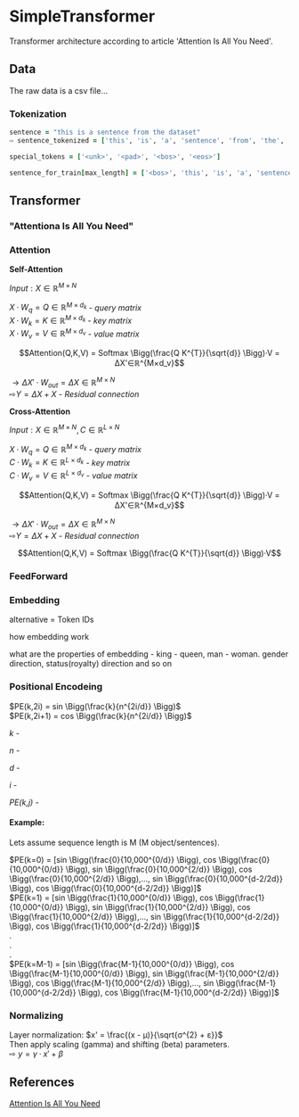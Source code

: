 # SimpleTransformer

Transformer architecture according to article 'Attention Is All You Need'.
## Data
The raw data is a csv file...
### Tokenization
```ruby
sentence = "this is a sentence from the dataset"
⇨ sentence_tokenized = ['this', 'is', 'a', 'sentence', 'from', 'the', 'dataset']

special_tokens = ['<unk>', '<pad>', '<bos>', '<eos>']

sentence_for_train[max_length] = ['<bos>', 'this', 'is', 'a', 'sentence', 'from', 'the', 'dataset', '<eos>', '<pad>',..., '<pad>']
```
## Transformer

### "Attentiona Is All You Need"

### Attention

**Self-Attention**

$`Input:X∈ℝ^{M×N}`$ 

$`X·W_{q} = Q∈ℝ^{M×d_k}`$  -  *query matrix*<br/>
$`X·W_{k} = K∈ℝ^{M×d_k}`$  -  *key matrix*<br/>
$`X·W_{v} = V∈ℝ^{M×d_v}`$  -  *value matrix*<br/>
```math
Attention(Q,K,V) = Softmax \Bigg(\frac{Q K^{T}}{\sqrt{d}} \Bigg)·V = ΔX'∈ℝ^{M×d_v}
```
$`→ ΔX'·W_{out} = ΔX∈ℝ^{M×N}`$<br/>
$`⇨ Y = ΔX + X`$ - *Residual connection*<br/>

**Cross-Attention**

$`Input:  X∈ℝ^{M×N} ,  C∈ℝ^{L×N}`$

$`X·W_q = Q∈ℝ^{M×d_k}`$ - *query matrix*<br/>
$`C·W_k = K∈ℝ^{L×d_k}`$ - *key matrix*<br/>
$`C·W_v = V∈ℝ^{L×d_v}`$ - *value matrix*<br/>

```math
Attention(Q,K,V) = Softmax \Bigg(\frac{Q K^{T}}{\sqrt{d}} \Bigg)·V = ΔX'∈ℝ^{M×d_v}
```
$`→ ΔX'·W_{out} = ΔX∈ℝ^{M×N}`$<br/>
$`⇨ Y = ΔX + X`$ - *Residual connection*

```math
Attention(Q,K,V) = Softmax \Bigg(\frac{Q K^{T}}{\sqrt{d}} \Bigg)·V
```

### FeedForward

### Embedding
alternative = Token IDs

how embedding work

what are the properties of embedding - king - queen, man - woman. gender direction, status(royalty) direction and so on



### Positional Encodeing

$`PE(k,2i) = sin \Bigg(\frac{k}{n^{2i/d}} \Bigg)`$<br/>
$`PE(k,2i+1) = cos \Bigg(\frac{k}{n^{2i/d}} \Bigg)`$<br/>

*k* - 

*n* - 

*d* - 

*i* - 

*PE(k,j)* - 

#### Example:
Lets assume sequence length is M (M object/sentences).

$`PE(k=0) = [sin \Bigg(\frac{0}{10,000^{0/d}} \Bigg), cos \Bigg(\frac{0}{10,000^{0/d}} \Bigg), sin \Bigg(\frac{0}{10,000^{2/d}} \Bigg), cos \Bigg(\frac{0}{10,000^{2/d}} \Bigg),..., sin \Bigg(\frac{0}{10,000^{d-2/2d}} \Bigg), cos \Bigg(\frac{0}{10,000^{d-2/2d}} \Bigg)]`$<br/>
$`PE(k=1) = [sin \Bigg(\frac{1}{10,000^{0/d}} \Bigg), cos \Bigg(\frac{1}{10,000^{0/d}} \Bigg), sin \Bigg(\frac{1}{10,000^{2/d}} \Bigg), cos \Bigg(\frac{1}{10,000^{2/d}} \Bigg),..., sin \Bigg(\frac{1}{10,000^{d-2/2d}} \Bigg), cos \Bigg(\frac{1}{10,000^{d-2/2d}} \Bigg)]`$<br/>
.<br/>
.<br/>
.<br/>
$`PE(k=M-1) = [sin \Bigg(\frac{M-1}{10,000^{0/d}} \Bigg), cos \Bigg(\frac{M-1}{10,000^{0/d}} \Bigg), sin \Bigg(\frac{M-1}{10,000^{2/d}} \Bigg), cos \Bigg(\frac{M-1}{10,000^{2/d}} \Bigg),..., sin \Bigg(\frac{M-1}{10,000^{d-2/2d}} \Bigg), cos \Bigg(\frac{M-1}{10,000^{d-2/2d}} \Bigg)]`$<br/>

### Normalizing

Layer normalization: $`x' = \frac{(x - μ)}{\sqrt{σ^{2} + ε}}`$<br/>
Then apply scaling (gamma) and shifting (beta) parameters.<br/>
⇨  $`y = γ·x' + β`$<br/>


## References
[Attention Is All You Need](https://arxiv.org/abs/1706.03762)


